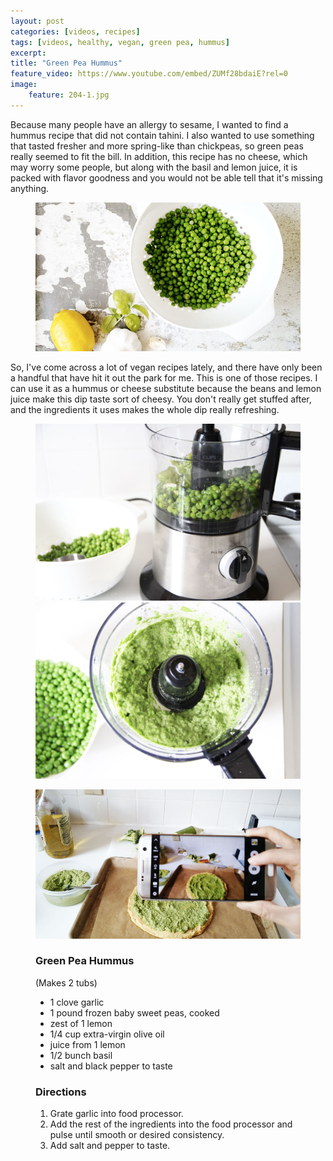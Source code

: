 ```yaml
---
layout: post
categories: [videos, recipes]
tags: [videos, healthy, vegan, green pea, hummus]
excerpt: 
title: "Green Pea Hummus" 
feature_video: https://www.youtube.com/embed/ZUMf28bdaiE?rel=0
image:   
    feature: 204-1.jpg
---
```


Because many people have an allergy to sesame, I wanted to find a hummus recipe that did not contain tahini.  I also wanted to use something that tasted fresher and more spring-like than chickpeas, so green peas really seemed to fit the bill.  In addition, this recipe has no cheese, which may worry some people, but along with the basil and lemon juice, it is packed with flavor goodness and you would not be able tell that it's missing anything. 

<figure>
    <img src="/images/204-3.jpg">
</figure>

So, I've come across a lot of vegan recipes lately, and there have only been a handful that have hit it out the park for me.  This is one of those recipes.  I can use it as a hummus or cheese substitute because the beans and lemon juice make this dip taste sort of cheesy.  You don't really get stuffed after, and the ingredients it uses makes the whole dip really refreshing.


<figure class="half">
<img src="/images/204-5.jpg">
    <img src="/images/204-6.jpg">
</figure>

<figure class="half">
    <img src="/images/204-7.jpg">
</figure>


<figure class="ingredients" markdown="1">

### Green Pea Hummus

(Makes 2 tubs)

- 1 clove garlic
- 1 pound frozen baby sweet peas, cooked
- zest of 1 lemon
- 1/4 cup extra-virgin olive oil
- juice from 1 lemon
- 1/2 bunch basil
- salt and black pepper to taste
 

</figure>
<figure class="directions" markdown="1">

### Directions

1. Grate garlic into food processor.
2. Add the rest of the ingredients into the food processor and pulse until smooth or desired consistency.
3. Add salt and pepper to taste.

</figure>
